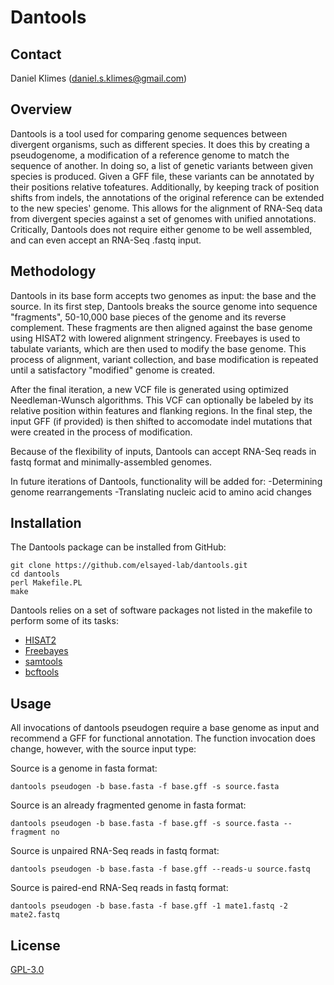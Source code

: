 # Dantools
## Contact
Daniel Klimes (<daniel.s.klimes@gmail.com>)

## Overview
Dantools is a tool used for comparing genome sequences between
divergent organisms, such as different species. It does this by
creating a pseudogenome, a modification of a reference genome to match
the sequence of another. In doing so, a list of genetic variants
between given species is produced. Given a GFF file, these variants
can be annotated by their positions relative tofeatures. Additionally,
by keeping track of position shifts from indels, the annotations of
the original reference can be extended to the new species'
genome. This allows for the alignment of RNA-Seq data from divergent
species against a set of genomes with unified annotations. Critically,
Dantools does not require either genome to be well assembled, and can
even accept an RNA-Seq .fastq input.

## Methodology
Dantools in its base form accepts two genomes as input: the base and
the source. In its first step, Dantools breaks the source genome into
sequence "fragments", 50-10,000 base pieces of the genome and its
reverse complement. These fragments are then aligned against the base
genome using HISAT2 with lowered alignment stringency. Freebayes is
used to tabulate variants, which are then used to modify the base
genome. This process of alignment, variant collection, and base
modification is repeated until a satisfactory "modified" genome is
created.

After the final iteration, a new VCF file is generated using optimized
Needleman-Wunsch algorithms. This VCF can optionally be labeled by its
relative position within features and flanking regions. In the final
step, the input GFF (if provided) is then shifted to accomodate indel
mutations that were created in the process of modification.

Because of the flexibility of inputs, Dantools can accept RNA-Seq
reads in fastq format and minimally-assembled genomes.

In future iterations of Dantools, functionality will be added for:
-Determining genome rearrangements
-Translating nucleic acid to amino acid changes

## Installation
The Dantools package can be installed from GitHub:
```
git clone https://github.com/elsayed-lab/dantools.git
cd dantools
perl Makefile.PL
make
```

Dantools relies on a set of software packages not listed in the
makefile to perform some of its tasks:

- [HISAT2](https://github.com/DaehwanKimLab/hisat2)
- [Freebayes](https://github.com/freebayes/freebayes)
- [samtools](https://github.com/samtools/samtools)
- [bcftools](https://github.com/samtools/bcftools)

## Usage
All invocations of dantools pseudogen require a base genome as input
and recommend a GFF for functional annotation. The function invocation
does change, however, with the source input type:

Source is a genome in fasta format:
```
dantools pseudogen -b base.fasta -f base.gff -s source.fasta
```

Source is an already fragmented genome in fasta format:
```
dantools pseudogen -b base.fasta -f base.gff -s source.fasta --fragment no
```

Source is unpaired RNA-Seq reads in fastq format:
```
dantools pseudogen -b base.fasta -f base.gff --reads-u source.fastq
```

Source is paired-end RNA-Seq reads in fastq format:
```
dantools pseudogen -b base.fasta -f base.gff -1 mate1.fastq -2 mate2.fastq
```
    

## License
[GPL-3.0](https://github.com/elsayed-lab/dantools/blob/master/LICENSE)
    
